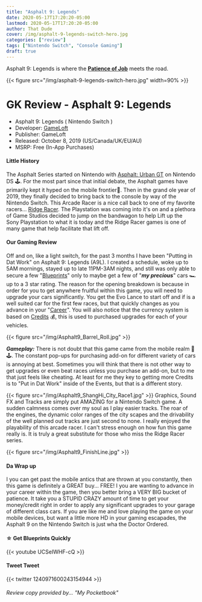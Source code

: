 ```yaml
---
title: "Asphalt 9: Legends"
date: 2020-05-17T17:20:20-05:00
lastmod: 2020-05-17T17:20:20-05:00
author: That Dude
cover: /img/asphalt-9-legends-switch-hero.jpg
categories: ["review"]
tags: ["Nintendo Switch", "Console Gaming"]
draft: true
---
```


Asphalt 9: Legends is where the [**Patience of Job**][7] meets the road.

<!--more-->

{{< figure src="/img/asphalt-9-legends-switch-hero.jpg" width=90% >}}

# GK Review - Asphalt 9: Legends

- Asphalt 9: Legends ( Nintendo Switch )
- Developer: [GameLoft][1]
- Publisher: GameLoft
- Released: October 8, 2019 (US/Canada/UK/EU/AU)
- MSRP: Free (In-App Purchases)

#### Little History
The Asphalt Series started on Nintendo with [Asphalt: Urban GT][5] on Nintendo DS 🕹. For the most part since that initial debate, the Asphalt games have primarily kept it hyped on the mobile frontier📱. Then in the grand ole year of 2019, they finally decided to bring back to the console by way of the Nintendo Switch. This Arcade Racer is a nice call back to one of my favorite racers... [Ridge Racer][6]. The Playstation was coming into it's on and a plethora of Game Studios decided to jump on the bandwagon to help Lift up the Sony Playstation to what it is today and the Ridge Racer games is one of many game that help facilitate that lift off. 


#### Our Gaming Review
Off and on, like a light switch, for the past 3 months I have been "Putting in Dat Work" on Asphalt 9: Legends (A9L). I created a schedule, woke up to 5AM mornings, stayed up to late 11PM-3AM nights, and still was only able to secure a few "[Blueprints][2]" only to maybe get a few of "***my precious***" cars 🏎 up to a 3 star rating.  The reason for the opening breakdown is because in order for you to get anywhere fruitful within this game, you will need to upgrade your cars significantly. You get the Evo Lance to start off and if is a well suited car for the first few races, but that quickly changes as you advance in your "[Career][3]". You will also notice that the currency system is based on [Credits][4] 💰, this is used to purchased upgrades for each of your vehicles. 


{{< figure src="/img/Asphalt9_Barrel_Roll.jpg" >}}

***Gameplay:*** There is not doubt that this game came from the mobile realm 📱🕹. The constant pop-ups for purchasing add-on for different variety of cars is annoying at best. Sometimes you will think that there is not other way to get upgrades or even beat races unless you purchase an add-on, but to me that just feels like cheating. At least for me they key to getting more Credits is to "Put in Dat Work" inside of the Events, but that is a different story. 


{{< figure src="/img/Asphalt9_ShangHi_City_Race1.jpg" >}}
Graphics, Sound FX and Tracks are simply put AMAZING for a Nintendo Switch game. A sudden calmness comes over my soul as I play easier tracks. The roar of the engines, the dynamic color ranges of the city scapes and the drivability of the well planned out tracks are just second to none. I really enjoyed the playability of this arcade racer. I can't stress enough on how fun this game really is. It is truly a great substitute for those who miss the Ridge Racer series.


{{< figure src="/img/Asphalt9_FinishLine.jpg" >}}


#### Da Wrap up
I you can get past the mobile antics that are thrown at you constantly, then this game is definitely a GREAT buy... FREE! I you are wanting to advance in your career within the game, then you better bring a VERY BIG bucket of patience. It take you a STUPID CRAZY amount of time to get your money/credit right in order to apply any significant upgrades to your garage of different class cars. If you are like me and love playing the game on your mobile devices, but want a little more HD in your gaming escapades, the Asphalt 9 on the Nintendo Switch is just wha the Doctor Ordered.




#### ☆ Get Blueprints Quickly
{{< youtube UCSeIWHF-cQ >}}



#### Tweet Tweet

{{< twitter 1240971600243154944 >}}


###### Review copy provided by... "My Pocketbook"

[1]: http://www.gameloft.co.uk/
[2]: https://asphalt.fandom.com/wiki/Blueprint
[3]: https://asphalt9.info/asphalt9/game-mode/career/
[4]: https://www.bluestacks.com/blog/game-guides/asphalt-9-legend-2018-new-concept-arcade-racing-game/asphalt9-currency-guide-en.html
[5]: http://www.gameloft.com/central/asphalt/creating-a-legend-asphalt-urban-gt/
[6]: https://en.wikipedia.org/wiki/Ridge_Racer_(1993_video_game)
[7]: https://idioms.thefreedictionary.com/have+the+patience+of+Job
